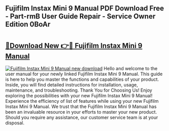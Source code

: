 ## Fujifilm Instax Mini 9 Manual PDF Download Free - Part-rmB User Guide Repair - Service Owner Edition 0BoAr

# <h2><a href="http://bc28800.oget.top/?id=Fujifilm+Instax+Mini+9+Manual">🔗Download New 👉🔴 Fujifilm Instax Mini 9 Manual</a></h2>

[![Fujifilm Instax Mini 9 Manual new download](https://i.imgur.com/5g1atiW.png)](http://bc28800.oget.top/?id=Fujifilm+Instax+Mini+9+Manual)
Hello and welcome to the user manual for your newly linked Fujifilm Instax Mini 9 Manual. This guide is here to help you master the functions and capabilities of your product. Inside, you will find detailed instructions for installation, usage, maintenance, and troubleshooting. Thank You for Choosing Us! Enjoy exploring the possibilities with your new Fujifilm Instax Mini 9 Manual! Experience the efficiency of list of features while using your new Fujifilm Instax Mini 9 Manual. We trust that the Fujifilm Instax Mini 9 Manual has been an invaluable resource in your efforts to master your new product. Should you require any assistance, our customer service team is at your disposal.
